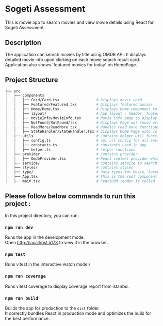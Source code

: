 # Sogeti Assessment

This is movie app to search movies and view movie details using React for Sogeti Assessment.

## Description

The application can search movies by title using OMDB API. It displays detailed movie info upon clicking on each movie search result card.
Application also shows 'featured movies for today' on HomePage.

## Project Structure

```bash
├── src
│   ├── components
│   │   ├── Card/Card.tsx                 # Displays movie card
│   │   ├── Featured/Featured.txs         # Displays featured movies
│   │   ├── Home/Home.tsx                 # Displays Home component to search movies and display search results
│   │   ├── layout/                       # App layout - header, footer and content
│   │   ├── MovieInfo/MovieInfo.tsx       # Movie info page to display movie details
│   │   ├── NotFound/NotFound/tsx         # Displays Page not found error
│   │   ├── ReadMore/ReadMore.tsx         # Handles read more functionality
│   │   ├── StateHandler/StateHandler.tsx # Displays Home Page with collections
│   ├── utils                             # Contains helper util functions
│   │   ├── config.ts                     # api url config for all envs
│   │   ├── constants.ts                  # constants used in app
│   │   ├── helper.ts                     # helper functions
│   ├── provider                          # Contains provider
│   │   ├── OmdbProvider.tsx              # React context provider which get movie data, error and loading data.
│   ├── service/                          # contains service to search movies using OMDB API
│   ├── styles/                           # contains styles
│   ├── type/                             # data types for Movie, ServerError and Path
│   ├── App.tsx                           # This is the root component of the application
│   ├── main.tsx                          # ReactDOM.render is called
```

## Please follow below commands to run this project :

In this project directory, you can run:

### `npm run dev`

Runs the app in the development mode.\
Open [http://localhost:5173](http://localhost:5173) to view it in the browser.

### `npm test`

Runs vitest in the interactive watch mode.\

### `npm run coverage`

Runs vitest coverage to display coverage report from istanbul.

### `npm run build`

Builds the app for production to the `dist` folder.\
It correctly bundles React in production mode and optimizes the build for the best performance.
